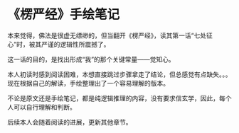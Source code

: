 # 《楞严经》手绘笔记
本来觉得，佛法是很虚无缥缈的，但当翻开《楞严经》，读其第一话“七处征心”时，被其严谨的逻辑性所震撼了。

这一话的目的，是找出形成“我”的那个关键常量——觉知心。

本人初读时感到阅读困难，本想直接跳过步骤拿走了结论，但总感觉有点缺失。。。现在根据自己的解读，手绘整理出了一个容易理解的版本。

不论是原文还是手绘笔记，都是纯逻辑推理的内容，没有要求信玄学，因此，每个人可以自行理解和判断。

后续本人会随着阅读的进展，更新其他章节。

